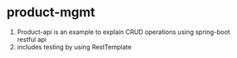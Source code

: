 # product-mgmt

1. Product-api is an example to explain CRUD operations using spring-boot restful api
2. includes testing by using RestTemplate
